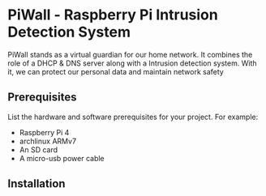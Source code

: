 # PiWall - Raspberry Pi Intrusion Detection System

PiWall stands as a virtual guardian for our home network. It combines the role of a DHCP & DNS server along with a Intrusion detection system. 
With it, we can protect our personal data and maintain network safety



## Prerequisites

List the hardware and software prerequisites for your project. For example:
- Raspberry Pi 4
- archlinux ARMv7
- An SD card
- A micro-usb power cable


## Installation



